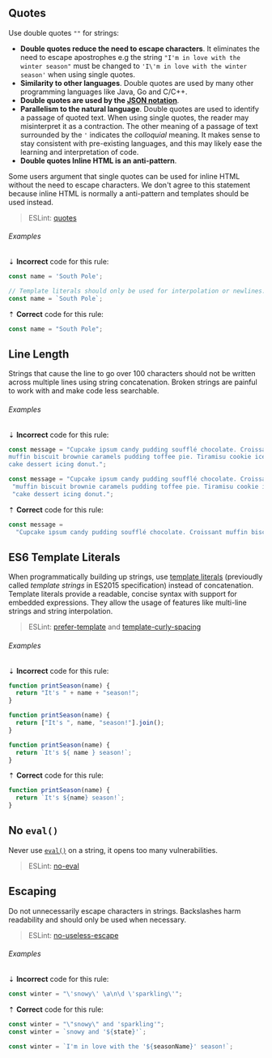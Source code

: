 <!--lint disable no-duplicate-headings-->

## Quotes

Use double quotes `""` for strings:

- **Double quotes reduce the need to escape characters**. It eliminates the need to escape apostrophes e.g the string `"I'm in love with the winter season"` must be changed to `'I\'m in love with the winter season'` when using single quotes.
- **Similarity to other languages**. Double quotes are used by many other programming languages like Java, Go and C/C++.
- **Double quotes are used by the [JSON notation][6]**.
- **Parallelism to the natural language**. Double quotes are used to identify a passage of quoted text. When using single quotes, the reader may misinterpret it as a contraction. The other meaning of a passage of text surrounded by the `'` indicates the _colloquial_ meaning. It makes sense to stay consistent with pre-existing languages, and this may likely ease the learning and interpretation of code.
- **Double quotes Inline HTML is an anti-pattern**.

Some users argument that single quotes can be used for inline HTML without the need to escape characters. We don't agree to this statement because inline HTML is normally a anti-pattern and templates should be used instead.

> ESLint: [quotes][4]

###### Examples

⇣ **Incorrect** code for this rule:

<!--lint disable no-missing-blank-lines-->
<!-- prettier-ignore -->
```js
const name = 'South Pole';
```

<!--lint enable no-missing-blank-lines-->

```js
// Template literals should only be used for interpolation or newlines.
const name = `South Pole`;
```

⇡ **Correct** code for this rule:

```js
const name = "South Pole";
```

## Line Length

Strings that cause the line to go over 100 characters should not be written across multiple lines using string concatenation. Broken strings are painful to work with and make code less searchable.

###### Examples

⇣ **Incorrect** code for this rule:

<!--lint disable no-missing-blank-lines-->
<!-- prettier-ignore -->
```js
const message = "Cupcake ipsum candy pudding soufflé chocolate. Croissant \
muffin biscuit brownie caramels pudding toffee pie. Tiramisu cookie ice cream \
cake dessert icing donut.";
```

<!-- prettier-ignore -->
```js
const message = "Cupcake ipsum candy pudding soufflé chocolate. Croissant" +
 "muffin biscuit brownie caramels pudding toffee pie. Tiramisu cookie ice cream " +
 "cake dessert icing donut.";
```

<!--lint enable no-missing-blank-lines-->

⇡ **Correct** code for this rule:

```js
const message =
  "Cupcake ipsum candy pudding soufflé chocolate. Croissant muffin biscuit brownie caramels pudding toffee pie. Tiramisu cookie ice cream cake dessert icing donut.";
```

## ES6 Template Literals

When programmatically building up strings, use [template literals][8] (previoudly called _template strings_ in ES2015 specification) instead of concatenation. Template literals provide a readable, concise syntax with support for embedded expressions. They allow the usage of features like multi-line strings and string interpolation.

> ESLint: [prefer-template][3] and [template-curly-spacing][5]

###### Examples

⇣ **Incorrect** code for this rule:

```js
function printSeason(name) {
  return "It's " + name + "season!";
}
```

```js
function printSeason(name) {
  return ["It's ", name, "season!"].join();
}
```

<!--lint disable no-missing-blank-lines-->
<!-- prettier-ignore -->
```js
function printSeason(name) {
  return `It's ${ name } season!`;
}
```

<!--lint enable no-missing-blank-lines-->

⇡ **Correct** code for this rule:

```js
function printSeason(name) {
  return `It's ${name} season!`;
}
```

## No `eval()`

Never use [`eval()`][7] on a string, it opens too many vulnerabilities.

> ESLint: [no-eval][1]

## Escaping

Do not unnecessarily escape characters in strings. Backslashes harm readability and should only be used when necessary.

> ESLint: [no-useless-escape][2]

###### Examples

⇣ **Incorrect** code for this rule:

<!--lint disable no-missing-blank-lines-->
<!-- prettier-ignore -->
```js
const winter = "\'snowy\' \a\n\d \'sparkling\'";
```

<!--lint enable no-missing-blank-lines-->

⇡ **Correct** code for this rule:

```js
const winter = "\"snowy\" and 'sparkling'";
const winter = `snowy and '${state}'`;
```

```js
const winter = `I'm in love with the '${seasonName}' season!`;
```

[1]: https://eslint.org/docs/latest/rules/no-eval
[2]: https://eslint.org/docs/latest/rules/no-useless-escape
[3]: https://eslint.org/docs/latest/rules/prefer-template
[4]: https://eslint.org/docs/latest/rules/quotes
[5]: https://eslint.org/docs/latest/rules/template-curly-spacing
[6]: https://www.json.org
[7]: https://developer.mozilla.org/en-US/docs/Web/JavaScript/Reference/Global_Objects/eval
[8]: https://developer.mozilla.org/en-US/docs/Web/JavaScript/Reference/Template_literals

